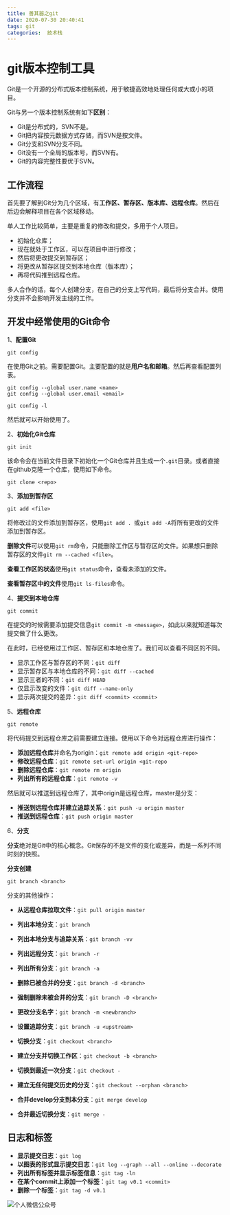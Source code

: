 ```yaml
---
title: 善其器之git
date: 2020-07-30 20:40:41
tags: git
categories:  技术栈
---
```


# git版本控制工具

Git是一个开源的分布式版本控制系统，用于敏捷高效地处理任何或大或小的项目。

Git与另一个版本控制系统有如下**区别**：

- Git是分布式的，SVN不是。
- Git把内容按元数据方式存储，而SVN是按文件。
- Git分支和SVN分支不同。
- Git没有一个全局的版本号，而SVN有。
- Git的内容完整性要优于SVN。

## 工作流程

首先要了解到Git分为几个区域，有**工作区、暂存区、版本库、远程仓库**。然后在后边会解释项目在各个区域移动。

单人工作比较简单，主要是重复的修改和提交，多用于个人项目。

- 初始化仓库；
- 现在就处于工作区，可以在项目中进行修改；
- 然后将更改提交到暂存区；
- 将更改从暂存区提交到本地仓库（版本库）；
- 再将代码推到远程仓库。

多人合作的话，每个人创建分支，在自己的分支上写代码，最后将分支合并。使用分支并不会影响开发主线的工作。

## 开发中经常使用的Git命令

1、**配置Git**

``` shell
git config
```

在使用Git之前。需要配置Git。主要配置的就是**用户名和邮箱**。然后再查看配置列表。

``` shell
git config --global user.name <name>
git config --global user.email <email>

git config -l
```

然后就可以开始使用了。

2、**初始化Git仓库**

``` shell
git init
```

该命令会在当前文件目录下初始化一个Git仓库并且生成一个`.git`目录。或者直接在github克隆一个仓库，使用如下命令。

``` shell
git clone <repo>
```

3、**添加到暂存区**

``` shell
git add <file>
```

将修改过的文件添加到暂存区，使用`git add . `或`git add -A`将所有更改的文件添加到暂存区。

**删除文件**可以使用`git rm`命令，只能删除工作区与暂存区的文件。如果想只删除暂存区的文件`git rm --cached <file>`。

**查看工作区的状态**使用`git status`命令，查看未添加的文件。

**查看暂存区中的文件**使用`git ls-files`命令。

4、**提交到本地仓库**

``` shell
git commit
```

在提交的时候需要添加提交信息`git commit -m <message>`，如此以来就知道每次提交做了什么更改。

在此时，已经使用过工作区、暂存区和本地仓库了。我们可以查看不同区的不同。

- 显示工作区与暂存区的不同：`git diff`
- 显示暂存区与本地仓库的不同：`git diff --cached`
- 显示三者的不同：`git diff HEAD`
- 仅显示改变的文件：`git diff --name-only`
- 显示两次提交的差异：`git diff <commit> <commit>`

5、**远程仓库**

``` shell
git remote
```

将代码提交到远程仓库之前需要建立连接。使用以下命令对远程仓库进行操作：

- **添加远程仓库**并命名为origin：`git remote add origin <git-repo>`
- **修改远程仓库**：`git remote set-url origin <git-repo`
- **删除远程仓库**：`git remote rm origin`
- **列出所有的远程仓库**：`git remote -v`

然后就可以推送到远程仓库了，其中origin是远程仓库，master是分支：

- **推送到远程仓库并建立追踪关系**：`git push -u origin master`
- **推送到远程仓库**：`git push origin master`

6、**分支**

**分支**绝对是Git中的核心概念。Git保存的不是文件的变化或差异，而是一系列不同时刻的快照。

**分支创建**

``` shell
git branch <branch>
```

分支的其他操作：

- **从远程仓库拉取文件**：`git pull origin master`

- **列出本地分支**：`git branch`
- **列出本地分支与追踪关系**：`git branch -vv`

- **列出远程分支**：`git branch -r`
- **列出所有分支**：`git branch -a`
- **删除已被合并的分支**：`git branch -d <branch>`
- **强制删除未被合并的分支**：`git branch -D <branch>`
- **更改分支名字**：`git branch -m <newbranch>`
- **设置追踪分支**：`git branch -u <upstream>`
- **切换分支**：`git checkout <branch>`
- **建立分支并切换工作区**：`git checkout -b <branch>`
- **切换到最近一次分支**：`git checkout -`
- **建立无任何提交历史的分支**：`git checkout --orphan <branch>`
- **合并develop分支到本分支**：`git merge develop`
- **合并最近切换分支**：`git merge - `

## 日志和标签

- **显示提交日志**：`git log`
- **以图表的形式显示提交日志**：`git log --graph --all --online --decorate`
- **列出所有标签并显示标签信息**：`git tag -ln`
- **在某个commit上添加一个标签**：`git tag v0.1 <commit>`
- **删除一个标签**：`git tag -d v0.1`

![个人微信公众号](https://img-blog.csdnimg.cn/20200407111014270.jpg?x-oss-process=image/watermark,type_ZmFuZ3poZW5naGVpdGk,shadow_10,text_aHR0cHM6Ly9ibG9nLmNzZG4ubmV0L3FxXzQxOTA3ODA2,size_16,color_FFFFFF,t_70#pic_center)
